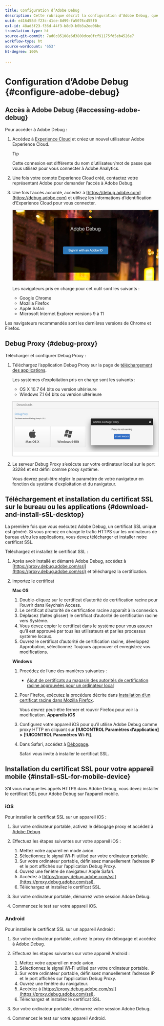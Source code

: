 ```yaml
---
title: Configuration d’Adobe Debug
description: Cette rubrique décrit la configuration d’Adobe Debug, que vous pouvez utiliser pour résoudre les problèmes de mise en œuvre du SDK Media.
uuid: e416458d-f23c-41ce-8d99-fa5076c455f0
exl-id: 48ad3f23-f36d-44f3-b8d9-b0b3a2ee06bc
translation-type: ht
source-git-commit: 7ad0c85108e6d3800dce0fcf91175fd5eb4526e7
workflow-type: ht
source-wordcount: '653'
ht-degree: 100%

---
```


# Configuration d’Adobe Debug {#configure-adobe-debug}

## Accès à Adobe Debug {#accessing-adobe-debug}

Pour accéder à Adobe Debug :

1. Accédez à [Experience Cloud](https://www.marketing.adobe.com) et créez un nouvel utilisateur Adobe Experience Cloud.

   >[!TIP]
   >
   >Cette connexion est différente du nom d’utilisateur/mot de passe que vous utilisez pour vous connecter à Adobe Analytics.

1. Une fois votre compte Experience Cloud créé, contactez votre représentant Adobe pour demander l’accès à Adobe Debug.
1. Une fois l’accès accordé, accédez à [https://debug.adobe.com](https://debug.adobe.com) et utilisez les informations d’identification d’Experience Cloud pour vous connecter.

   ![](assets/adobe-debug-login.png)

   Les navigateurs pris en charge pour cet outil sont les suivants :
   * Google Chrome
   * Mozilla Firefox
   * Apple Safari
   * Microsoft Internet Explorer versions 9 à 11

Les navigateurs recommandés sont les dernières versions de Chrome et Firefox.

## Debug Proxy {#debug-proxy}

Télécharger et configurer Debug Proxy :

1. Téléchargez l’application Debug Proxy sur la page de [téléchargement des applications](https://debug.adobe.com/#/downloads).

   Les systèmes d’exploitation pris en charge sont les suivants :
   * OS X 10.7 64 bits ou version ultérieure
   * Windows 7.1 64 bits ou version ultérieure

   ![](assets/debug-proxy-app.png)

1. Le serveur Debug Proxy s’exécute sur votre ordinateur local sur le port 33284 et est défini comme proxy système.

   Vous devrez peut-être régler le paramètre de votre navigateur en fonction du système d’exploitation et du navigateur.

## Téléchargement et installation du certificat SSL sur le bureau ou les applications {#download-and-install-sSL-desktop}

La première fois que vous exécutez Adobe Debug, un certificat SSL unique est généré. Si vous prenez en charge le trafic HTTPS sur les ordinateurs de bureau et/ou les applications, vous devez télécharger et installer notre certificat SSL.

Téléchargez et installez le certificat SSL :

1. Après avoir installé et démarré Adobe Debug, accédez à [https://proxy.debug.adobe.com/ssl](https://proxy.debug.adobe.com/ssl) et téléchargez la certification.
1. Importez le certificat

   **Mac OS**
   1. Double-cliquez sur le certificat d’autorité de certification racine pour l’ouvrir dans Keychain Access.
   1. Le certificat d’autorité de certification racine apparaît à la connexion.
   1. Déplacez (faites glisser) le certificat d’autorité de certification racine vers Système.
   1. Vous devez copier le certificat dans le système pour vous assurer qu’il est approuvé par tous les utilisateurs et par les processus système locaux.
   1. Ouvrez le certificat d’autorité de certification racine, développez Approbation, sélectionnez Toujours approuver et enregistrez vos modifications.

   **Windows**
   1. Procédez de l’une des manières suivantes :

      * [Ajout de certificats au magasin des autorités de certification racine approuvées pour un ordinateur local](https://technet.microsoft.com/fr-fr/library/cc754841.aspx#BKMK_addlocal)
   1. Pour Firefox, exécutez la procédure décrite dans [Installation d’un certificat racine dans Mozilla Firefox](https://wiki.wmtransfer.com/projects/webmoney/wiki/Installing_root_certificate_in_Mozilla_Firefox).

      Vous devrez peut-être fermer et rouvrir Firefox pour voir la modification.
   **Appareils iOS**
   1. Configurez votre appareil iOS pour qu’il utilise Adobe Debug comme proxy HTTP en cliquant sur **[!UICONTROL Paramètres d’application]** **>** **[!UICONTROL Paramètres Wi-Fi]**.

   1. Dans Safari, accédez à [Débogage](https://proxy.debug.adobe.com/ssl).

      Safari vous invite à installer le certificat SSL.




## Installation du certificat SSL pour votre appareil mobile {#install-sSL-for-mobile-device}

S’il vous manque les appels HTTPS dans Adobe Debug, vous devez installer le certificat SSL pour Adobe Debug sur l’appareil mobile.

### iOS

Pour installer le certificat SSL sur un appareil iOS :

1. Sur votre ordinateur portable, activez le débogage proxy et accédez à [Adobe Debug](https://debug.adobe.com).
1. Effectuez les étapes suivantes sur votre appareil iOS :
   1. Mettez votre appareil en mode avion.
   1. Sélectionnez le signal Wi-Fi utilisé par votre ordinateur portable.
   1. Sur votre ordinateur portable, définissez manuellement l’adresse IP et le port affichés sur l’application Debug Proxy.
   1. Ouvrez une fenêtre de navigateur Apple Safari.
   1. Accédez à [https://proxy.debug.adobe.com/ssl](https://proxy.debug.adobe.com/ssl).
   1. Téléchargez et installez le certificat SSL.

1. Sur votre ordinateur portable, démarrez votre session Adobe Debug.
1. Commencez le test sur votre appareil iOS.

### Android

Pour installer le certificat SSL sur un appareil Android :

1. Sur votre ordinateur portable, activez le proxy de débogage et accédez à [Adobe Debug](https://debug.adobe.com).
1. Effectuez les étapes suivantes sur votre appareil Android :
   1. Mettez votre appareil en mode avion.
   1. Sélectionnez le signal Wi-Fi utilisé par votre ordinateur portable.
   1. Sur votre ordinateur portable, définissez manuellement l’adresse IP et le port affichés sur l’application Debug Proxy.
   1. Ouvrez une fenêtre du navigateur.
   1. Accédez à [https://proxy.debug.adobe.com/ssl](https://proxy.debug.adobe.com/ssl).
   1. Téléchargez et installez le certificat SSL.

1. Sur votre ordinateur portable, démarrez votre session Adobe Debug.
1. Commencez le test sur votre appareil Android.
